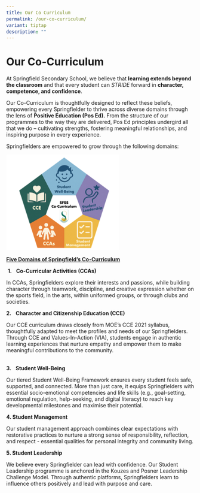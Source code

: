 ```yaml
---
title: Our Co Curriculum
permalink: /our-co-curriculum/
variant: tiptap
description: ""
---
```

<h1>Our Co-Curriculum</h1>
<p>At Springfield Secondary School, we believe that <strong>learning extends beyond the classroom</strong> and
that every student can <em>STRIDE</em> forward in <strong>character, competence, and confidence</strong>.</p>
<p>Our Co-Curriculum is thoughtfully designed to reflect these beliefs, empowering
every Springfielder to thrive across diverse domains through the lens of <strong>Positive Education (Pos Ed).</strong> From
the structure of our programmes to the way they are delivered, Pos Ed principles
undergird all that we do – cultivating strengths, fostering meaningful
relationships, and inspiring purpose in every experience.</p>
<p>Springfielders are empowered to grow through the following domains:</p>
<p></p>
<div class="isomer-image-wrapper">
<img style="width: 60%;" height="auto" width="100%" alt="" src="/images/cocurri1.png">
</div>
<p><strong><u>Five Domains of Springfield’s Co-Curriculum</u></strong>
</p>
<p>&nbsp;<strong>1.</strong> &nbsp; <strong>Co-Curricular Activities (CCAs)</strong>
</p>
<p>In CCAs, Springfielders explore their interests and passions, while building
character through teamwork, discipline, and creative expression whether
on the sports field, in the arts, within uniformed groups, or through clubs
and societies.</p>
<p><strong>2.</strong> &nbsp; <strong>Character and Citizenship Education (CCE)</strong>
</p>
<p>Our CCE curriculum draws closely from MOE’s CCE 2021 syllabus, thoughtfully
adapted to meet the profiles and needs of our Springfielders. Through CCE
and Values-In-Action (VIA), students engage in authentic learning experiences
that nurture empathy and empower them to make meaningful contributions
to the community.</p>
<p>
<br><strong>3.</strong> &nbsp; <strong>Student Well-Being</strong>
</p>
<p>Our tiered Student Well-Being Framework ensures every student feels safe,
supported, and connected. More than just care, it equips Springfielders
with essential socio-emotional competencies and life skills (e.g., goal-setting,
emotional regulation, help-seeking, and digital literacy) to reach key
developmental milestones and maximise their potential.</p>
<p><strong>4.   Student Management</strong>
</p>
<p>Our student management approach combines clear expectations with restorative
practices to nurture a strong sense of responsibility, reflection, and
respect - essential qualities for personal integrity and community living.</p>
<p><strong>5.   Student Leadership </strong>
</p>
<p>We believe every Springfielder can lead with confidence. Our Student Leadership
programme is anchored in the Kouzes and Posner Leadership Challenge Model.
Through authentic platforms, Springfielders learn to influence others positively
and lead with purpose and care.</p>
<p></p>
<p></p>
<p>
<br>
</p>
<p>
<br>
</p>
<p>
<br>
<br>
</p>